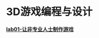 # 3D游戏编程与设计

#### [lab01-让非专业人士制作游戏](https://gitee.com/Arron_Vague/3-d-computer-game-programming-laboratory/tree/master/lab01)


